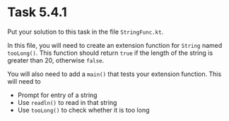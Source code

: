 # Task 5.4.1

Put your solution to this task in the file `StringFunc.kt`.

In this file, you will need to create an extension function for `String`
named `tooLong()`. This function should return `true` if the length of the
string is greater than 20, otherwise `false`.

You will also need to add a `main()` that tests your extension function.
This will need to

* Prompt for entry of a string
* Use `readln()` to read in that string
* Use `tooLong()` to check whether it is too long
